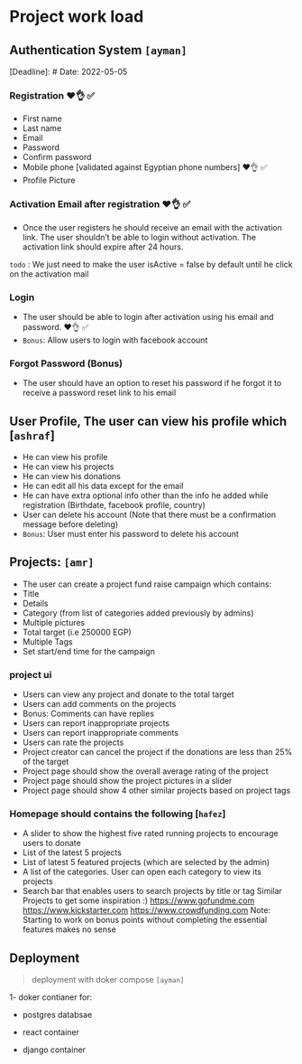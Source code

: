 # Project work load

## Authentication System `[ayman]`

[Deadline]: # Date: 2022-05-05

### Registration ❤️👌 ✅

- First name
- Last name
- Email
- Password
- Confirm password
- Mobile phone [validated against Egyptian phone numbers] ❤️👌 ✅
- Profile Picture

### Activation Email after registration ❤️👌 ✅

- Once the user registers he should receive an email with the
activation link. The user shouldn’t be able to login without
activation. The activation link should expire after 24 hours. 

`todo` : We just need to make the user isActive = false by default until he click on the activation mail

### Login

- The user should be able to login after activation using his email
and password. ❤️👌 ✅
- `Bonus`: Allow users to login with facebook account

### Forgot Password (Bonus)

- The user should have an option to reset his password if he
forgot it to receive a password reset link to his email

## User Profile, The user can view his profile which [`ashraf`]

- He can view his profile
- He can view his projects
- He can view his donations
- He can edit all his data except for the email
- He can have extra optional info other than the info he added
while registration (Birthdate, facebook profile, country)
- User can delete his account (Note that there must be a
confirmation message before deleting)
- `Bonus`: User must enter his password to delete his account

## Projects: `[amr]`

- The user can create a project fund raise campaign which contains:
- Title
- Details
- Category (from list of categories added previously by admins)
- Multiple pictures
- Total target (i.e 250000 EGP)
- Multiple Tags
- Set start/end time for the campaign

### project ui

- Users can view any project and donate to the total target
- Users can add comments on the projects
- Bonus: Comments can have replies
- Users can report inappropriate projects
- Users can report inappropriate comments
- Users can rate the projects
- Project creator can cancel the project if the donations are less than
25% of the target
- Project page should show the overall average rating of the project
- Project page should show the project pictures in a slider
- Project page should show 4 other similar projects based on project
tags

### Homepage should contains the following [`hafez`]

- A slider to show the highest five rated running projects to encourage
users to donate
- List of the latest 5 projects
- List of latest 5 featured projects (which are selected by the admin)
- A list of the categories. User can open each category to view its
projects
- Search bar that enables users to search projects by title or tag
Similar Projects to get some inspiration :)
https://www.gofundme.com https://www.kickstarter.com https://www.crowdfunding.com
Note: Starting to work on bonus points without completing the essential
features makes no sense

## Deployment

> deployment with doker compose `[ayman]`

1- doker contianer for:

- postgres databsae

- react container

- django container
